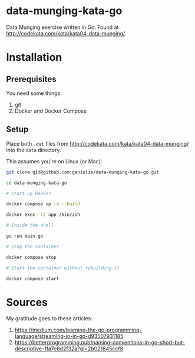 # data-munging-kata-go
Data Munging exercise written in Go. Found at http://codekata.com/kata/kata04-data-munging/.

# Installation
## Prerequisites
You need some things:
1. git
2. Docker and Docker Compose

## Setup
Place both `.dat` files from http://codekata.com/kata/kata04-data-munging/ into the `data` directory.

This assumes you're on Linux (or Mac):

```sh
git clone git@github.com:ganiulis/data-munging-kata-go.git

cd data-munging-kata-go

# Start up Docker

docker compose up -d --build

docker exec -it app /bin/zsh

# Inside the shell

go run main.go

# Stop the container

docker compose stop

# Start the container without rebuilding it

docker compose start

```

# Sources
My gratitude goes to these articles:
1. https://medium.com/learning-the-go-programming-language/streaming-io-in-go-d93507931185
2. https://betterprogramming.pub/naming-conventions-in-go-short-but-descriptive-1fa7c6d2f32a?gi=2b021845ccf8
